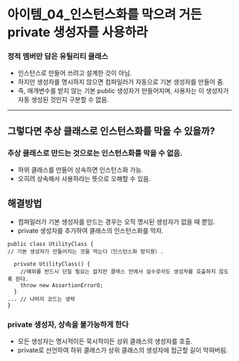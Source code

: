 # 아이템_04_인스턴스화를 막으려 거든 private 생성자를 사용하라

### 정적 멤버만 담은 유틸리티 클래스
- 인스턴스로 만들어 쓰려고 설계한 것이 아님.
- 하지만 생성자를 명시하지 않으면 컴파일러가 자동으로 기본 생성자를 만들어 줌.
- 즉, 매개변수를 받지 않는 기본 public 생성자가 만들어지며, 사용자는 이 생성자가 자동 생성된 것인지 구분할 수 없음.
---

그렇다면 추상 클래스로 인스턴스화를 막을 수 있을까?
---

### 추상 클래스로 만드는 것으로는 인스턴스화를 막을 수 없음.
- 하위 클래스를 만들어 상속하면 인스턴스화 가능.
- 오히려 상속해서 사용하라는 뜻으로 오해할 수 있음.

## 해결방법
- 컴파일러가 기본 생성자를 만드는 경우는 오직 명시된 생성자가 없을 때 뿐임.
- private 생성자를 추가하여 클래스의 인스턴스화를 막자.

```
public class UtilityClass {
// 기본 생성자가 만들어지는 것을 막는다（인스턴스화 방지용）.

  private UtilityClass() {
    //예외를 반드시 던질 필요는 없지만 클래스 안에서 실수로라도 생성자를 호출하지 않도록 한다.
    throw new AssertionErrorO;
  }
... // 나머지 코드는 생략
}
```

### private 생성자, 상속을 불가능하게 한다
- 모든 생성자는 명시적이든 묵시적이든 상위 클래스의 생성자를 호출.
- private로 선언하여 하위 클래스가 상위 클래스의 생성자에 접근할 길이 막혀버림.

